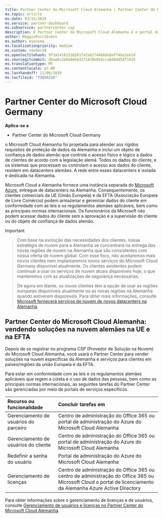 ```yaml
---
title: Partner Center do Microsoft Cloud Alemanha | Partner Center do Microsoft Cloud Alemanha
ms.topic: article
ms.date: 03/15/2019
ms.service: partner-dashboard
ms.subservice: partnercenter-csp
description: O Partner Center do Microsoft Cloud Alemanha é o portal de negócios para parceiros da Microsoft que querem oferecer soluções na nuvem da Microsoft para clientes em países da UE e da EFTA.
author: MaggiePucciEvans
ms.author: evansma
ms.localizationpriority: medium
ms.custom: seodec18
ms.openlocfilehash: 9f3a14161316261fa7ab2744b6de8af74be2ee1d
ms.sourcegitcommit: dbaa6c2e8a0e6431f1420e024cca6d0dd54f1425
ms.translationtype: MT
ms.contentlocale: pt-BR
ms.lasthandoff: 11/06/2019
ms.locfileid: "73654216"
---
```

# <a name="partner-center-for-microsoft-cloud-germany"></a>Partner Center do Microsoft Cloud Germany

**Aplica-se a**

-  Partner Center do Microsoft Cloud Germany

o Microsoft Cloud Alemanha foi projetada para atender aos rígidos requisitos de proteção de dados da Alemanha e inclui um objeto de confiança de dados alemão que controla o acesso físico e lógico a dados de clientes de acordo com a legislação alemã. Todos os dados do cliente, e os sistemas que processam ou controlam o acesso aos dados do cliente, residem em datacenters alemães. A rede entre esses datacenters é isolada e dedicada na Alemanha.

Microsoft Cloud a Alemanha fornece uma instância separada do [Microsoft Azure](https://go.microsoft.com/fwlink/?linkid=847992), entregue de datacenters na Alemanha. Consequentemente, os clientes comerciais da UE (União Europeia) e da EFTA (Associação Europeia de Livre Comércio) podem armazenar e gerenciar dados do cliente em conformidade com as leis e os regulamentos alemães aplicáveis, bem como as principais normas internacionais. Os funcionários da Microsoft não podem acessar dados do cliente sem a aprovação e a supervisão do cliente ou do objeto de confiança de dados alemão.

> [!IMPORTANT]

> Com base na evolução das necessidades dos clientes, nossa estratégia de nuvem para a Alemanha se concentrará na entrega das novas regiões de nuvem na Alemanha que são consistentes com nossa oferta de nuvem global. Com esse foco, não aceitaremos mais novos clientes nem implantaremos novos serviços do Microsoft Cloud Germany disponível atualmente. Os clientes existentes podem continuar a usar os serviços de nuvem atuais disponíveis hoje, o que manteremos com as atualizações de segurança necessárias. 
> 
> De agora em diante, os novos clientes têm a opção de usar as regiões europeias disponíveis atualmente ou as novas regiões na Alemanha quando estiverem disponíveis. Para obter mais informações, consulte [Microsoft fornecerá serviços de nuvem de novos datacenters na Alemanha](https://news.microsoft.com/europe/2018/08/31/microsoft-to-deliver-cloud-services-from-new-datacentres-in-germany-in-2019-to-meet-evolving-customer-needs/). 


## <a name="partner-center-for-microsoft-cloud-germany-selling-german-cloud-solutions-in-eu-and-efta"></a>Partner Center do Microsoft Cloud Alemanha: vendendo soluções na nuvem alemães na UE e na EFTA

Depois de se registrar no programa CSP (Provedor de Solução na Nuvem) do Microsoft Cloud Alemanha, você usará o Partner Center para vender soluções na nuvem específicas da Alemanha e serviços para clientes em países/regiões da união Europeia e da EFTA. 

Para estar em conformidade com as leis e os regulamentos alemães aplicáveis que regem a coleta e o uso de dados das pessoas, bem como as principais normas internacionais, as seguintes tarefas do Partner Center são gerenciadas por meio de portais de serviços específicos. 

Recurso ou funcionalidade | Concluir tarefas em
:--- | :---
Gerenciamento de usuários do parceiro | Centro de administração do Office 365 ou portal de administração do Azure do Microsoft Cloud Alemanha
Gerenciamento de usuários do cliente | Centro de administração do Office 365 ou portal de administração do Azure do Microsoft Cloud Alemanha
Redefinir a senha do usuário | Portal de administração do Azure do Microsoft Cloud Alemanha
Gerenciamento de licenças | Centro de administração do Office 365 ou centro de administração do Office 365 ou Microsoft Cloud o portal de licenciamento da Alemanha Azure Active Directory


Para obter informações sobre o gerenciamento de licenças e de usuários, consulte [Gerenciamento de usuários e licenças no Partner Center do Microsoft Cloud Alemanha](user-management-in-partner-center-for-microsoft-cloud-germany.md).


